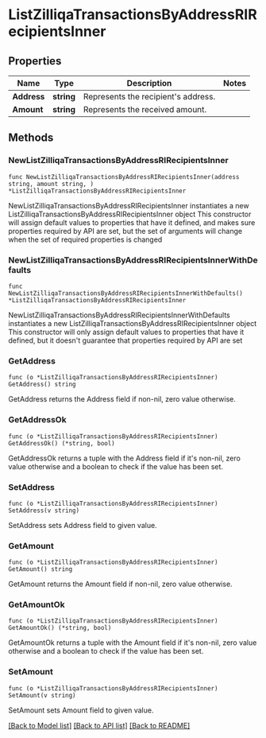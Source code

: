 # ListZilliqaTransactionsByAddressRIRecipientsInner

## Properties

Name | Type | Description | Notes
------------ | ------------- | ------------- | -------------
**Address** | **string** | Represents the recipient&#39;s address. | 
**Amount** | **string** | Represents the received amount. | 

## Methods

### NewListZilliqaTransactionsByAddressRIRecipientsInner

`func NewListZilliqaTransactionsByAddressRIRecipientsInner(address string, amount string, ) *ListZilliqaTransactionsByAddressRIRecipientsInner`

NewListZilliqaTransactionsByAddressRIRecipientsInner instantiates a new ListZilliqaTransactionsByAddressRIRecipientsInner object
This constructor will assign default values to properties that have it defined,
and makes sure properties required by API are set, but the set of arguments
will change when the set of required properties is changed

### NewListZilliqaTransactionsByAddressRIRecipientsInnerWithDefaults

`func NewListZilliqaTransactionsByAddressRIRecipientsInnerWithDefaults() *ListZilliqaTransactionsByAddressRIRecipientsInner`

NewListZilliqaTransactionsByAddressRIRecipientsInnerWithDefaults instantiates a new ListZilliqaTransactionsByAddressRIRecipientsInner object
This constructor will only assign default values to properties that have it defined,
but it doesn't guarantee that properties required by API are set

### GetAddress

`func (o *ListZilliqaTransactionsByAddressRIRecipientsInner) GetAddress() string`

GetAddress returns the Address field if non-nil, zero value otherwise.

### GetAddressOk

`func (o *ListZilliqaTransactionsByAddressRIRecipientsInner) GetAddressOk() (*string, bool)`

GetAddressOk returns a tuple with the Address field if it's non-nil, zero value otherwise
and a boolean to check if the value has been set.

### SetAddress

`func (o *ListZilliqaTransactionsByAddressRIRecipientsInner) SetAddress(v string)`

SetAddress sets Address field to given value.


### GetAmount

`func (o *ListZilliqaTransactionsByAddressRIRecipientsInner) GetAmount() string`

GetAmount returns the Amount field if non-nil, zero value otherwise.

### GetAmountOk

`func (o *ListZilliqaTransactionsByAddressRIRecipientsInner) GetAmountOk() (*string, bool)`

GetAmountOk returns a tuple with the Amount field if it's non-nil, zero value otherwise
and a boolean to check if the value has been set.

### SetAmount

`func (o *ListZilliqaTransactionsByAddressRIRecipientsInner) SetAmount(v string)`

SetAmount sets Amount field to given value.



[[Back to Model list]](../README.md#documentation-for-models) [[Back to API list]](../README.md#documentation-for-api-endpoints) [[Back to README]](../README.md)


